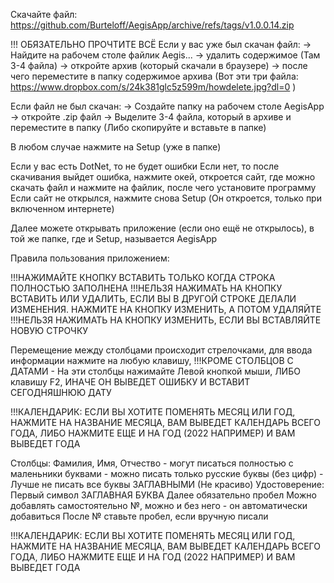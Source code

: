 Скачайте файл: https://github.com/Burteloff/AegisApp/archive/refs/tags/v1.0.0.14.zip

!!! ОБЯЗАТЕЛЬНО ПРОЧТИТЕ ВСЁ
Если у вас уже был скачан файл:
-> Найдите на рабочем столе файлик Aegis...
-> удалить содержимое (Там 3-4 файла)
-> откройте архив (который скачали в браузере)
-> после чего переместите в папку содержимое архива (Вот эти три файла: https://www.dropbox.com/s/24k381glc5z599m/howdelete.jpg?dl=0 )

Если файл не был скачан:
-> Создайте папку на рабочем столе AegisApp
-> откройте .zip файл
-> Выделите 3-4 файла, который в архиве и переместите в папку (Либо скопируйте и вставьте в папке)

В любом случае нажмите на Setup (уже в папке)

Если у вас есть DotNet, то не будет ошибки
Если нет, то после скачивания выйдет ошибка, нажмите окей, откроется сайт, где можно скачать файл и нажмите на файлик, после чего установите программу
Если сайт не открылся, нажмите снова Setup (Он откроется, только при включенном интернете)

Далее можете открывать приложение (если оно ещё не открылось), в той же папке, где и Setup, называется AegisApp

Правила пользования приложением:

!!!НАЖИМАЙТЕ КНОПКУ ВСТАВИТЬ ТОЛЬКО КОГДА СТРОКА ПОЛНОСТЬЮ ЗАПОЛНЕНА
!!!НЕЛЬЗЯ НАЖИМАТЬ НА КНОПКУ ВСТАВИТЬ ИЛИ УДАЛИТЬ, ЕСЛИ ВЫ В ДРУГОЙ СТРОКЕ ДЕЛАЛИ ИЗМЕНЕНИЯ. НАЖМИТЕ НА КНОПКУ ИЗМЕНИТЬ, А ПОТОМ УДАЛЯЙТЕ
!!!НЕЛЬЗЯ НАЖИМАТЬ НА КНОПКУ ИЗМЕНИТЬ, ЕСЛИ ВЫ ВСТАВЛЯЙТЕ НОВУЮ СТРОЧКУ


Перемещение между столбцами происходит стрелочками, для ввода информации нажмите на любую клавишу, !!!КРОМЕ СТОЛБЦОВ С ДАТАМИ - На эти столбцы нажимайте Левой кнопкой мыши, ЛИБО клавишу F2, ИНАЧЕ ОН ВЫВЕДЕТ ОШИБКУ И ВСТАВИТ СЕГОДНЯШНЮЮ ДАТУ

   !!!КАЛЕНДАРИК: ЕСЛИ ВЫ ХОТИТЕ ПОМЕНЯТЬ МЕСЯЦ ИЛИ ГОД, НАЖМИТЕ НА НАЗВАНИЕ МЕСЯЦА, ВАМ ВЫВЕДЕТ КАЛЕНДАРЬ ВСЕГО ГОДА, ЛИБО НАЖМИТЕ ЕЩЕ И НА ГОД (2022 НАПРИМЕР) И ВАМ ВЫВЕДЕТ ГОДА

Столбцы: Фамилия, Имя, Отчество - могут писаться полностью с маленьники буквами
                                - можно писать только русские буквы (без цифр)
                                - Лучше не писать все буквы ЗАГЛАВНЫМИ (Не красиво)
         Удостоверение: Первый символ ЗАГЛАВНАЯ БУКВА
                        Далее обязательно пробел
                        Можно добавлять самостоятельно №, можно и без него - он автоматически добавиться
                        После № ставьте пробел, если вручную писали
                        
   !!!КАЛЕНДАРИК: ЕСЛИ ВЫ ХОТИТЕ ПОМЕНЯТЬ МЕСЯЦ ИЛИ ГОД, НАЖМИТЕ НА НАЗВАНИЕ МЕСЯЦА, ВАМ ВЫВЕДЕТ КАЛЕНДАРЬ ВСЕГО ГОДА, ЛИБО НАЖМИТЕ ЕЩЕ И НА ГОД (2022 НАПРИМЕР) И ВАМ ВЫВЕДЕТ ГОДА
                                
